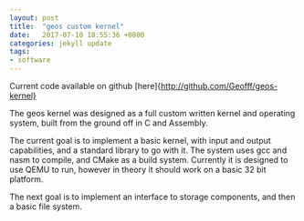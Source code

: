```yaml
---
layout: post
title:  "geos custom kernel"
date:   2017-07-10 18:55:36 +0800
categories: jekyll update
tags:
- software
---
```

<link rel="stylesheet" href="{{base_url}}/css/main.css">

Current code available on github [here]{http://github.com/Geofff/geos-kernel}

The geos kernel was designed as a full custom written kernel and operating system, built from the ground off in C and Assembly.

The current goal is to implement a basic kernel, with input and output capabilities, and a standard library to go with it.
The system uses gcc and nasm to compile, and CMake as a build system. Currently it is designed to use QEMU to run, however in theory it should work on a basic 32 bit platform.

The next goal is to implement an interface to storage components, and then a basic file system. 